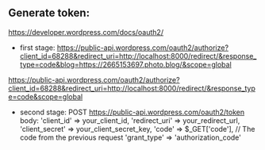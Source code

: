 ## Generate token:
https://developer.wordpress.com/docs/oauth2/

- first stage:
https://public-api.wordpress.com/oauth2/authorize?client_id=68288&redirect_uri=http://localhost:8000/redirect/&response_type=code&blog=https://2665153697.photo.blog/&scope=global

https://public-api.wordpress.com/oauth2/authorize?client_id=68288&redirect_uri=http://localhost:8000/redirect/&response_type=code&scope=global

- second stage:
POST https://public-api.wordpress.com/oauth2/token
body:
   'client_id' => your_client_id,
    'redirect_uri' => your_redirect_url,
    'client_secret' => your_client_secret_key,
    'code' => $_GET['code'], // The code from the previous request
    'grant_type' => 'authorization_code'
